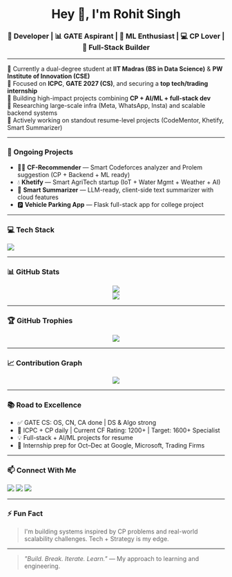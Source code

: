 <h1 align="center">Hey 👋, I'm Rohit Singh</h1>
<h3 align="center">🚀 Developer | 📊 GATE Aspirant | 🤖 ML Enthusiast | 💻 CP Lover | 🧠 Full-Stack Builder</h3>

---

🌱 Currently a dual-degree student at **IIT Madras (BS in Data Science)** & **PW Institute of Innovation (CSE)**  
🎯 Focused on **ICPC**, **GATE 2027 (CS)**, and securing a **top tech/trading internship**  
💼 Building high-impact projects combining **CP + AI/ML + full-stack dev**  
🔬 Researching large-scale infra (Meta, WhatsApp, Insta) and scalable backend systems  
🚀 Actively working on standout resume-level projects (CodeMentor, Khetify, Smart Summarizer)

---

### 🧠 Ongoing Projects

- 🧑‍🏫 **CF-Recommender** — Smart Codeforces analyzer and Prolem suggestion (CP + Backend + ML ready)  
- 💧 **Khetify** — Smart AgriTech startup (IoT + Water Mgmt + Weather + AI)  
- 🧠 **Smart Summarizer** — LLM-ready, client-side text summarizer with cloud features  
- 🅿️ **Vehicle Parking App** — Flask full-stack app for college project

---

### 💻 Tech Stack

<p align="left">
  <img src="https://skillicons.dev/icons?i=cpp,java,py,js,html,css,react,bootstrap,nodejs,flask,sqlite,mysql,git,github,vscode,linux" />
</p>

---

### 📊 GitHub Stats

<p align="center">
  <img src="https://github-readme-stats.vercel.app/api?username=Itsrohit819&show_icons=true&theme=radical" />
  <br/>
  <img src="https://github-readme-streak-stats.herokuapp.com?user=Itsrohit819&theme=radical" />
</p>

---

### 🏆 GitHub Trophies

<p align="center">
  <img src="https://github-profile-trophy.vercel.app/?username=Itsrohit819&theme=gruvbox&no-bg=true&margin-w=15" />
</p>

---

### 📈 Contribution Graph

<p align="center">
  <img src="https://github-readme-activity-graph.cyclic.app/graph?username=Itsrohit819&theme=react-dark&area=true" />
</p>

---

### 📚 Road to Excellence

- ✅ GATE CS: OS, CN, CA done | DS & Algo strong  
- 💪 ICPC + CP daily | Current CF Rating: 1200+ | Target: 1600+ Specialist  
- 💡 Full-stack + AI/ML projects for resume  
- 🎯 Internship prep for Oct–Dec at Google, Microsoft, Trading Firms

---

### 📫 Connect With Me

<p align="left">
  <a href="mailto:singhrohitckt819@gmail.com"><img src="https://img.shields.io/badge/Email-singhrohitckt819@gmail.com-red?style=for-the-badge&logo=gmail"></a>
  <a href="https://linkedin.com/in/rohitsingh-/"><img src="https://img.shields.io/badge/LinkedIn-Visit-blue?style=for-the-badge&logo=linkedin"></a>
  <a href="https://codeforces.com/profile/defender087"><img src="https://img.shields.io/badge/Codeforces-Profile-blueviolet?style=for-the-badge&logo=codeforces"></a>
</p>

---

### ⚡ Fun Fact

> I'm building systems inspired by CP problems and real-world scalability challenges. Tech + Strategy is my edge.

---

> _"Build. Break. Iterate. Learn."_ — My approach to learning and engineering.


